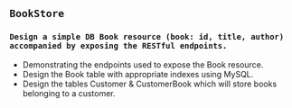 ## `BookStore`

### `Design a simple DB Book resource (book: id, title, author) accompanied by exposing the RESTful endpoints.`

- Demonstrating the endpoints used to expose the Book resource.
- Design the Book table with appropriate indexes using MySQL.
- Design the tables Customer & CustomerBook which will store books belonging to a customer.
